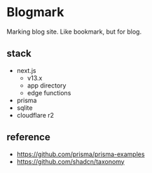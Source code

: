 # Blogmark

Marking blog site. Like bookmark, but for blog.

## stack

- next.js
  - v13.x
  - app directory
  - edge functions
- prisma
- sqlite
- cloudflare r2

## reference

- https://github.com/prisma/prisma-examples
- https://github.com/shadcn/taxonomy
